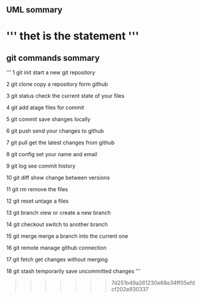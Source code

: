 
## UML sommary

'''
thet is the statement
'''
=======
## git commands sommary

'''
1 git  init
start a new git repository 

2 git clone 
copy a repository form github

3 git status
check the current state of your files

4 git add
atage files for commit

5 git commit
save shanges locally

6 git push
send your changes to github

7 git pull
get the latest changes from github

8 git config
set your name and email

9 git log
see commit history

10 git diff
show change between versions

11 git rm
remove the files

12 git reset
untage a files

13 git branch
view or create a new branch

14 git checkout
switch to another branch

15 git merge
merge a branch into the current one

16 git remote
manage github connection

17 git fetch
get changes without merging

18 git stash
temporarily save uncommitted changes
'''


>>>>>>> 7d251b49a261230e68e34ff05efdcf202e930337

